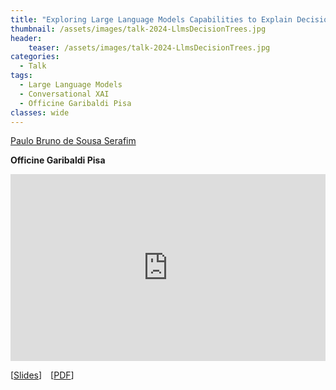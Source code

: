 ```yaml
---
title: "Exploring Large Language Models Capabilities to Explain Decision Trees"
thumbnail: /assets/images/talk-2024-LlmsDecisionTrees.jpg
header:
    teaser: /assets/images/talk-2024-LlmsDecisionTrees.jpg
categories:
  - Talk
tags:
  - Large Language Models
  - Conversational XAI
  - Officine Garibaldi Pisa
classes: wide
---
```


[Paulo Bruno de Sousa Serafim](https://paulobruno.github.io)

**Officine Garibaldi Pisa**

<div style="position:relative;width:100%;overflow:hidden;padding-top:59.27%">
    <iframe style="position:absolute;top:0;left:0;bottom:0;right:0;width:100%;height:100%;border:none" src="https://docs.google.com/presentation/d/e/2PACX-1vRcgEFDvXXpokZnj0b3L6RMEixvkgM_MAvIGr_V-xdzpT_GVruF8sLZ2T8Det4p0WdHbtx9mvxVp3H0/embed?start=true&loop=false&delayms=30000" frameborder="0" allowfullscreen="true" mozallowfullscreen="true" webkitallowfullscreen="true"></iframe>
</div>

[[Slides](https://docs.google.com/presentation/d/e/2PACX-1vRcgEFDvXXpokZnj0b3L6RMEixvkgM_MAvIGr_V-xdzpT_GVruF8sLZ2T8Det4p0WdHbtx9mvxVp3H0/pub?start=true&loop=false&delayms=30000)] [[PDF](/assets/pdfs/LlmsDecisionTrees.pdf)]
